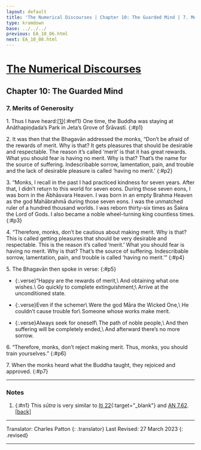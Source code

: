 ```yaml
---
layout: default
title: 'The Numerical Discourses | Chapter 10: The Guarded Mind | 7. Merits of Generosity'
type: kramdown
base: ../../../
previous: EA_10_06.html
next: EA_10_08.html
---
```


# [The Numerical Discourses](../index.html)
## Chapter 10: The Guarded Mind
### 7. Merits of Generosity

1\. Thus I have heard:[\[1\]](#n1){:#ref1} One time, the Buddha was staying at Anāthapiṇḍada’s Park in Jeta’s Grove of Śrāvastī.
{:#p1}

2\. It was then that the Bhagavān addressed the monks, “Don’t be afraid of the rewards of merit. Why is that? It gets pleasures that should be desirable and respectable. The reason it’s called ‘merit’ is that it has great rewards. What you should fear is having no merit. Why is that? That’s the name for the source of suffering. Indescribable sorrow, lamentation, pain, and trouble and the lack of desirable pleasure is called ‘having no merit.’
{:#p2}

3\. “Monks, I recall in the past I had practiced kindness for seven years. After that, I didn’t return to this world for seven eons. During those seven eons, I was born in the Ābhāsvara Heaven. I was born in an empty Brahma Heaven as the god Mahābrahmā during those seven eons. I was the unmatched ruler of a hundred thousand worlds. I was reborn thirty-six times as Śakra the Lord of Gods. I also became a noble wheel-turning king countless times.
{:#p3}

4\. “Therefore, monks, don’t be cautious about making merit. Why is that? This is called getting pleasures that should be very desirable and respectable. This is the reason it’s called ‘merit.’ What you should fear is having no merit. Why is that? That’s the source of suffering. Indescribable sorrow, lamentation, pain, and trouble is called ‘having no merit.’”
{:#p4}

5\. The Bhagavān then spoke in verse:
{:#p5}

* {:.verse}“Happy are the rewards of merit,\\
And obtaining what one wishes.\\
Go quickly to complete extinguishment;\\
Arrive at the unconditioned state.

* {:.verse}Even if the schemer\\
Were the god Māra the Wicked One,\\
He couldn’t cause trouble for\\
Someone whose works make merit.

* {:.verse}Always seek for oneself\\
The path of noble people,\\
And then suffering will be completely ended,\\
And afterward there’s no more sorrow.

6\. “Therefore, monks, don’t reject making merit. Thus, monks, you should train yourselves.”
{:#p6}

7\. When the monks heard what the Buddha taught, they rejoiced and approved.
{:#p7}

---

### Notes

1. {:#n1} This *sūtra* is very similar to [Iti 22](https://suttacentral.net/iti22/en/sujato){:target="_blank"} and <a href="https://suttacentral.net/an7.62/en/sujato" target="_blank">AN 7.62</a>. [\[back\]](#ref1)

---

Translator: Charles Patton
{: .translator}
Last Revised: 27 March 2023
{: .revised}

---